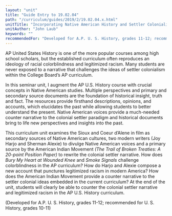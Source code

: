 ```yaml
---
layout: "unit"
title: "Guide Entry to 19.02.04"
path: "/curriculum/guides/2019/2/19.02.04.x.html"
unitTitle: "Incorporating Native American History and Settler Colonialism in the AP United States History Course"
unitAuthor: "John Laub"
keywords: ""
recommendedFor: "Developed for A.P. U. S. History, grades 11-12; recommended for U. S. History, grades 10-11" 
---
```

<main>
<p>AP United States History is one of the more popular courses among high school scholars, but the established curriculum often reproduces an ideology of racial colorblindness and legitimized racism. Many students are never exposed to a narrative that challenges the ideas of settler colonialism within the College Board&rsquo;s AP curriculum.</p>
<p></p>
<p>In this seminar unit, I augment the AP U.S. History course with crucial concepts in Native American studies. Multiple perspectives and primary and secondary source documents are the foundation of historical insight, truth and fact. The resources provide firsthand descriptions, opinions, and accounts, which elucidates the past while allowing students to better understand the present. Native American voices provide a much-needed counter narrative to the colonial settler paradigm and historical documents bring to life new perspectives and insights into the past.</p>
<p></p>
<p>This curriculum unit examines the Sioux and Coeur d&rsquo;Alene in film as secondary sources of Native American cultures, two modern writers (Joy Harjo and Sherman Alexie) to divulge Native American voices and a primary source by the American Indian Movement<em> (The Trail of Broken Treaties: A 20-point Position Paper) </em>to rewrite the colonial settler narrative. How does <em>Bury My Heart at Wounded Knee</em> and <em>Smoke Signals</em> challenge colorblindness in the AP curriculum? How do Harjo and Alexie compose a new account that punctures legitimized racism in modern America? How does the American Indian Movement provide a counter narrative to the settler colonial ideas embedded in the current curriculum? At the end of the unit, students will clearly be able to counter the colonial settler narrative and legitimized racism in the AP U.S. History curriculum.</p>
<p></p>
<p>(Developed for A.P. U. S. History, grades 11-12; recommended for U. S. History, grades 10-11)</p>
</main>
